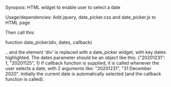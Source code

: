 Synopsis:
HTML widget to enable user to select a date

Usage/dependencies:
Add jquery, date_picker.css and date_picker.js to HTML page

Then call this:

function date_picker(div, dates, callback)

.. and the element 'div' is replaced with a date_picker widget, with key dates highlighted. The dates parameter should be an object like this: {"20201231": 1, "20201125", 1}
If callback function is supplied, it is called whenever the user selects a date, with 2 arguments like: "20201231", "31 December 2020".
Initially the current date is automatically selected (and the callback function is called).
